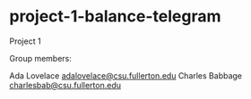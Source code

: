 # project-1-balance-telegram
Project 1

Group members:

Ada Lovelace adalovelace@csu.fullerton.edu
Charles Babbage charlesbab@csu.fullerton.edu
